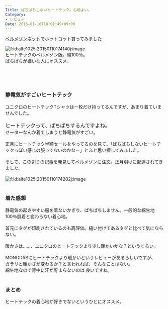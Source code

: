 ```yaml
---
Title: ぱちぱちしないヒートテック。心地よい。
Category:
- レビュー
Date: 2015-01-10T18:01:49+09:00
---
```


<p><a href="http://www.bellemaison.jp/ep/srvlt/EPFB00/EPFB0005/dProdDtlShow?BELN_SHOP_KBN=100&amp;KAT_BTGO=A51058_123_2014_D&amp;SHNCRTTKKRO_KBN=CT">ベルメゾンネット</a>でホットコット買ってみました</p>
<div><img class="hatena-fotolife" title="f:id:alfe1025:20150110174140j:image" src="http://cdn-ak.f.st-hatena.com/images/fotolife/a/alfe1025/20150110/20150110174140.jpg" alt="f:id:alfe1025:20150110174140j:image" /></div>
<div>ヒートテックのベルメゾン版。綿100％。</div>
<div>ぱちぱちが嫌いな人にオススメ。</div>
<div>
<p> </p>
</div>
<div>
<p><!-- more --></p>
<p> </p>
</div>

### 静電気がすごいヒートテック

<div>ユニクロのヒートテックTシャツは一枚だけ持ってるんですが、あまり着ていませんでした。</div>
<div> </div>
<div><span style="font-size: 16px;">ヒートテックって、ぱちぱちするんですよね。</span></div>
<div>セーターなんか着てしまうと静電気がすごい。</div>
<div> </div>
<div>正月にヒートテック半額セールをやってるのを見て、「ぱちぱちしないヒートテックっぽい感じの服ってないのかなー」とふと思い探してみました。</div>
<div> </div>
<div>そして、この辺りの記事を発見してベルメゾンに注文。正月明けに配達されてきました。</div>
<div> </div>
<div><img class="hatena-fotolife" title="f:id:alfe1025:20150110174202j:image" src="http://cdn-ak.f.st-hatena.com/images/fotolife/a/alfe1025/20150110/20150110174202.jpg" alt="f:id:alfe1025:20150110174202j:image" /></div>
<div> </div>

### 着た感想

<div>静電気の起きやすい服を着ないかぎり、ぱちぱちしません。一般的な綿生地100％肌着と変わらない着心地。</div>
<div> </div>
<div>首元にタグが印刷されているのも高評価。縫い付けてあるタグと比べて気にならない。</div>
<div> </div>
<div>暖かさは……、ユニクロのヒートテックより少し暖かいかな？というくらい。</div>
<div> </div>
<div>MONODASにヒートテックより暖かいというレビューがあるらしいですが、</div>
<div>ガラリと暖かさが変わるか？と言われれば、そんなことはない。</div>
<div>綿生地なので背中に汗が貯まらないのは 良いですね。</div>
<div> </div>

### まとめ

<div>ヒートテックの着心地が好きでないというひとにオススメ。</div>
<div> </div>
